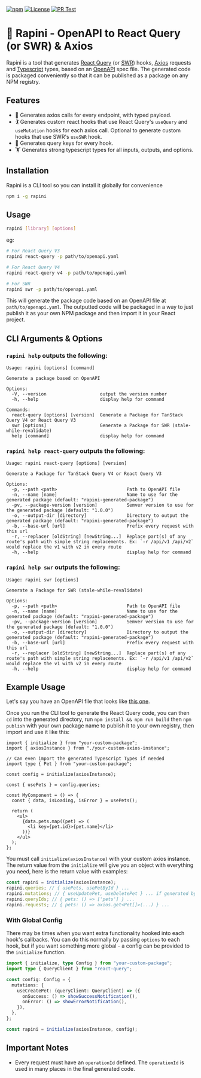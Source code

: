 [![npm](https://img.shields.io/npm/v/rapini.svg)](http://npm.im/rapini)
[![License](https://img.shields.io/github/license/rametta/rapini)](https://opensource.org/licenses/Apache-2.0)
[![PR Test](https://github.com/rametta/rapini/actions/workflows/test.yml/badge.svg)](https://github.com/rametta/rapini/actions/workflows/test.yml)

# :leafy_green: Rapini - OpenAPI to React Query (or SWR) & Axios

Rapini is a tool that generates [React Query](https://react-query.tanstack.com/) (or [SWR](https://swr.vercel.app/)) hooks, [Axios](https://axios-http.com/) requests and [Typescript](https://www.typescriptlang.org/) types, based on an [OpenAPI](https://www.openapis.org/) spec file.
The generated code is packaged conveniently so that it can be published as a package on any NPM registry.

## Features

- :bicyclist: Generates axios calls for every endpoint, with typed payload.
- :golfing: Generates custom react hooks that use React Query's `useQuery` and `useMutation` hooks for each axios call. Optional to generate custom hooks that use SWR's `useSWR` hook.
- :rowboat: Generates query keys for every hook.
- :weight_lifting: Generates strong typescript types for all inputs, outputs, and options.

## Installation

Rapini is a CLI tool so you can install it globally for convenience

```sh
npm i -g rapini
```

## Usage

```sh
rapini [library] [options]
```

eg:

```sh
# For React Query V3
rapini react-query -p path/to/openapi.yaml

# For React Query V4
rapini react-query v4 -p path/to/openapi.yaml

# For SWR
rapini swr -p path/to/openapi.yaml
```

This will generate the package code based on an OpenAPI file at `path/to/openapi.yaml`. The outputted code will be packaged in a way to just publish it as your own NPM package and then import it in your React project.

## CLI Arguments & Options

### `rapini help` outputs the following:

```
Usage: rapini [options] [command]

Generate a package based on OpenAPI

Options:
  -V, --version                    output the version number
  -h, --help                       display help for command

Commands:
  react-query [options] [version]  Generate a Package for TanStack Query V4 or React Query V3
  swr [options]                    Generate a Package for SWR (stale-while-revalidate)
  help [command]                   display help for command
```

### `rapini help react-query` outputs the following:

```
Usage: rapini react-query [options] [version]

Generate a Package for TanStack Query V4 or React Query V3

Options:
  -p, --path <path>                          Path to OpenAPI file
  -n, --name [name]                          Name to use for the generated package (default: "rapini-generated-package")
  -pv, --package-version [version]           Semver version to use for the generated package (default: "1.0.0")
  -o, --output-dir [directory]               Directory to output the generated package (default: "rapini-generated-package")
  -b, --base-url [url]                       Prefix every request with this url
  -r, --replacer [oldString] [newString...]  Replace part(s) of any route's path with simple string replacements. Ex: `-r /api/v1 /api/v2` would replace the v1 with v2 in every route
  -h, --help                                 display help for command
```

### `rapini help swr` outputs the following:

```
Usage: rapini swr [options]

Generate a Package for SWR (stale-while-revalidate)

Options:
  -p, --path <path>                          Path to OpenAPI file
  -n, --name [name]                          Name to use for the generated package (default: "rapini-generated-package")
  -pv, --package-version [version]           Semver version to use for the generated package (default: "1.0.0")
  -o, --output-dir [directory]               Directory to output the generated package (default: "rapini-generated-package")
  -b, --base-url [url]                       Prefix every request with this url
  -r, --replacer [oldString] [newString...]  Replace part(s) of any route's path with simple string replacements. Ex: `-r /api/v1 /api/v2` would replace the v1 with v2 in every route
  -h, --help                                 display help for command
```

## Example Usage

Let's say you have an OpenAPI file that looks like [this one](./example-openapi.yaml).

Once you run the CLI tool to generate the React Query code, you can then `cd` into the generated directory, run `npm install && npm run build` then `npm publish` with your own package name to publish it to your own registry, then import and use it like this:

```tsx
import { initialize } from "your-custom-package";
import { axiosInstance } from "./your-custom-axios-instance";

// Can even import the generated Typescript Types if needed
import type { Pet } from "your-custom-package";

const config = initialize(axiosInstance);

const { usePets } = config.queries;

const MyComponent = () => {
  const { data, isLoading, isError } = usePets();

  return (
    <ul>
      {data.pets.map((pet) => (
        <li key={pet.id}>{pet.name}</li>
      ))}
    </ul>
  );
};
```

You must call `initialize(axiosInstance)` with your custom axios instance. The return value from the `initialize` will give you an object with everything you need, here is the return value with examples:

```ts
const rapini = initialize(axiosInstance);
rapini.queries; // { usePets, usePetById } ...
rapini.mutations; // { useUpdatePet, useDeletePet } ... if generated by SWR, there will be no property `mutations`
rapini.queryIds; // { pets: () => ['pets'] } ...
rapini.requests; // { pets: () => axios.get<Pet[]>(...) } ...
```

### With Global Config

There may be times when you want extra functionality hooked into each hook's callbacks. You can do this normally by passing `options` to each hook, but if you want something more global - a config can be provided to the `initialize` function.

```ts
import { initialize, type Config } from "your-custom-package";
import type { QueryClient } from "react-query";

const config: Config = {
  mutations: {
    useCreatePet: (queryClient: QueryClient) => ({
      onSuccess: () => showSuccessNotification(),
      onError: () => showErrorNotification(),
    }),
  },
};

const rapini = initialize(axiosInstance, config);
```

## Important Notes

- Every request must have an `operationId` defined. The `operationId` is used in many places in the final generated code.
